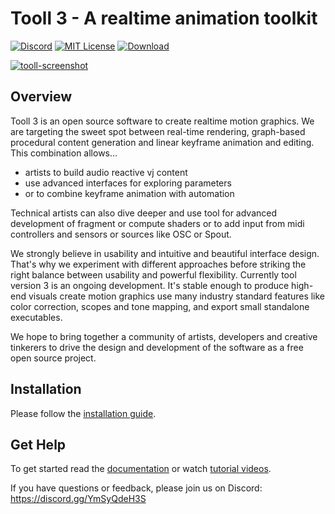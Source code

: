 # Tooll 3 - A realtime animation toolkit

[![Discord](https://img.shields.io/discord/823853172619083816.svg?style=for-the-badge)](https://discord.gg/YmSyQdeH3S)
[![MIT License](https://img.shields.io/badge/license-MIT-blue.svg?style=for-the-badge)](https://github.com/alelievr/Mixture/blob/master/LICENSE)
[![Download](https://img.shields.io/badge/Download_Tooll3_v3.9.2-FF3A9E?style=for-the-badge&logoColor=white&logo=DocuSign)](https://github.com/tooll3/t3/releases/download/v3.9.1/Tooll-v3.9.2.zip)

[![tooll-screenshot](https://user-images.githubusercontent.com/1732545/173256422-a4ef9894-d954-4bc3-8c24-000bfbe1c3ad.png)](https://www.youtube.com/watch?v=PrxhwOC9hLw "Tooll3 - A quick overview")

## Overview
Tooll 3 is an open source software to create realtime motion graphics. We are targeting the sweet spot between real-time rendering, graph-based procedural content generation and linear keyframe animation and editing. This combination allows… 
- artists to build audio reactive vj content
- use advanced interfaces for exploring parameters
- or to combine keyframe animation with automation

Technical artists can also dive deeper and use tool for advanced development of fragment or compute shaders or to add input from midi controllers and sensors or sources like OSC or Spout. 

We strongly believe in usability and intuitive and beautiful interface design. That's why we experiment with different approaches before striking the right
balance between usability and powerful flexibility. Currently tool version 3 is an ongoing development. It's stable enough to produce high-end visuals
create motion graphics use many industry standard features like color correction, scopes and tone mapping, and export small standalone executables.

We hope to bring together a community of artists, developers and creative tinkerers to drive the design and development of the software as a free open source project.

## Installation
Please follow the [installation guide](https://github.com/tooll3/t3/wiki/help.Installation).

## Get Help
To get started read the [documentation](https://github.com/tooll3/t3/wiki) or watch [tutorial videos](https://www.youtube.com/watch?v=eH2E02U6P5Q&list=PLj-rnPROvbn3LigXGRSDvmLtgTwmNHcQs&index=4).

If you have questions or feedback, please join us on Discord: https://discord.gg/YmSyQdeH3S 





